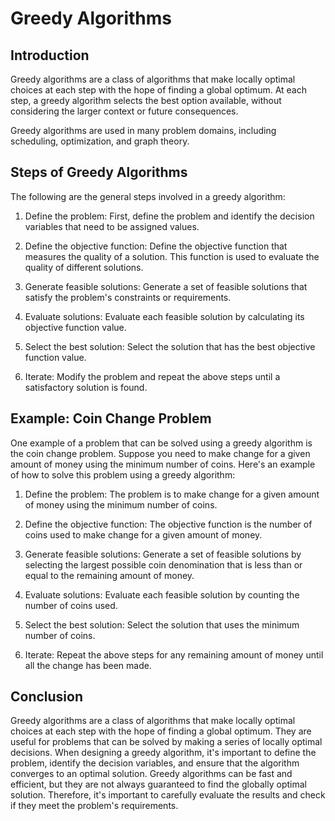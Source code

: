# Greedy Algorithms

## Introduction

Greedy algorithms are a class of algorithms that make locally optimal choices at each step with the hope of finding a global optimum. At each step, a greedy algorithm selects the best option available, without considering the larger context or future consequences.

Greedy algorithms are used in many problem domains, including scheduling, optimization, and graph theory.

## Steps of Greedy Algorithms

The following are the general steps involved in a greedy algorithm:

1. Define the problem: First, define the problem and identify the decision variables that need to be assigned values.

2. Define the objective function: Define the objective function that measures the quality of a solution. This function is used to evaluate the quality of different solutions.

3. Generate feasible solutions: Generate a set of feasible solutions that satisfy the problem's constraints or requirements.

4. Evaluate solutions: Evaluate each feasible solution by calculating its objective function value.

5. Select the best solution: Select the solution that has the best objective function value.

6. Iterate: Modify the problem and repeat the above steps until a satisfactory solution is found.

## Example: Coin Change Problem

One example of a problem that can be solved using a greedy algorithm is the coin change problem. Suppose you need to make change for a given amount of money using the minimum number of coins. Here's an example of how to solve this problem using a greedy algorithm:

1. Define the problem: The problem is to make change for a given amount of money using the minimum number of coins.

2. Define the objective function: The objective function is the number of coins used to make change for a given amount of money.

3. Generate feasible solutions: Generate a set of feasible solutions by selecting the largest possible coin denomination that is less than or equal to the remaining amount of money.

4. Evaluate solutions: Evaluate each feasible solution by counting the number of coins used.

5. Select the best solution: Select the solution that uses the minimum number of coins.

6. Iterate: Repeat the above steps for any remaining amount of money until all the change has been made.

## Conclusion

Greedy algorithms are a class of algorithms that make locally optimal choices at each step with the hope of finding a global optimum. They are useful for problems that can be solved by making a series of locally optimal decisions. When designing a greedy algorithm, it's important to define the problem, identify the decision variables, and ensure that the algorithm converges to an optimal solution. Greedy algorithms can be fast and efficient, but they are not always guaranteed to find the globally optimal solution. Therefore, it's important to carefully evaluate the results and check if they meet the problem's requirements.